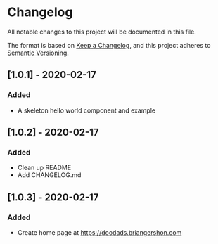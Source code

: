 # Changelog
All notable changes to this project will be documented in this file.

The format is based on [Keep a Changelog](https://keepachangelog.com/en/1.0.0/),
and this project adheres to [Semantic Versioning](https://semver.org/spec/v2.0.0.html).

## [1.0.1] - 2020-02-17
### Added
- A skeleton hello world component and example

## [1.0.2] - 2020-02-17
### Added
- Clean up README
- Add CHANGELOG.md

## [1.0.3] - 2020-02-17
### Added
- Create home page at https://doodads.briangershon.com
